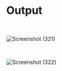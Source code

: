 <h1><b>Output</b></h1>

<br>

![Screenshot (321)](https://github.com/user-attachments/assets/23e367c6-fe99-40e6-9e25-15b77fcb62b9)

<br>

![Screenshot (322)](https://github.com/user-attachments/assets/69ceb323-4efc-4a82-b8dc-ce5e102b96c9)

